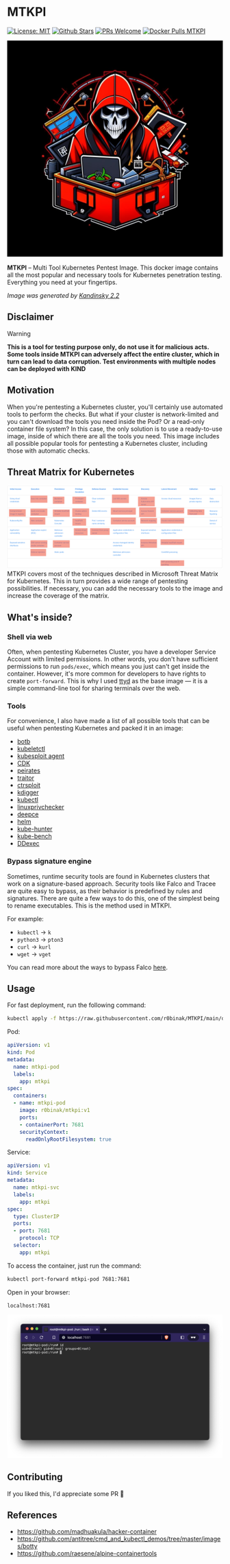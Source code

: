 # MTKPI 
[![License: MIT](https://img.shields.io/badge/License-MIT-blue.svg)](https://github.com/r0binak/MTKPI/blob/master/LICENSE)
[![Github Stars](https://img.shields.io/github/stars/r0binak/MTKPI)](https://github.com/r0binak/MTKPI/stargazers)
[![PRs Welcome](https://img.shields.io/badge/PRs-welcome-brightgreen.svg)](https://github.com/r0binak/MTKPI/pulls)
[![Docker Pulls MTKPI](https://img.shields.io/docker/pulls/r0binak/mtkpi?logo=docker)](https://hub.docker.com/r/r0binak/mtkpi)

![Logo](images/logo.jpg)

**MTKPI** – Multi Tool Kubernetes Pentest Image. This docker image contains all the most popular and necessary tools for Kubernetes penetration testing. Everything you need at your fingertips.

*Image was generated by [Kandinsky 2.2](https://www.sberbank.com/promo/kandinsky/)*

Disclaimer
-----

> [!WARNING]  
> **This is a tool for testing purpose only, do not use it for malicious acts. Some tools inside MTKPI can adversely affect the entire cluster, which in turn can lead to data corruption. Test environments with multiple nodes can be deployed with KIND**

## Motivation
When you're pentesting a Kubernetes cluster, you'll certainly use automated tools to perform the checks. But what if your cluster is network-limited and you can't download the tools you need inside the Pod? Or a read-only container file system? In this case, the only solution is to use a ready-to-use image, inside of which there are all the tools you need. This image includes all possible popular tools for pentesting a Kubernetes cluster, including those with automatic checks.

## Threat Matrix for Kubernetes
![Logo](images/matrix.png)
MTKPI covers most of the techniques described in Microsoft Threat Matrix for Kubernetes. This in turn provides a wide range of pentesting possibilities. If necessary, you can add the necessary tools to the image and increase the coverage of the matrix.

## What's inside?
### Shell via web
Often, when pentesting Kubernetes Cluster, you have a developer Service Account with limited permissions. In other words, you don't have sufficient permissions to run `pods/exec`, which means you just can't get inside the container. However, it's more common for developers to have rights to create `port-forward`. This is why I used [ttyd](https://github.com/tsl0922/ttyd) as the base image ― it is a simple command-line tool for sharing terminals over the web.
### Tools
For convenience, I also have made a list of all possible tools that can be useful when pentesting Kubernetes and packed it in an image:

- [botb](https://github.com/brompwnie/botb)
- [kubeletctl](https://github.com/cyberark/kubeletctl)
- [kubesploit agent](https://github.com/cyberark/kubesploit)
- [CDK](https://github.com/cdk-team/CDK)
- [peirates](https://github.com/inguardians/peirates)
- [traitor](https://github.com/liamg/traitor)
- [ctrsploit](https://github.com/ctrsploit/ctrsploit)
- [kdigger](https://github.com/quarkslab/kdigger)
- [kubectl](https://kubernetes.io/docs/tasks/tools/install-kubectl-linux/)
- [linuxprivchecker](https://github.com/sleventyeleven/linuxprivchecker)
- [deepce](https://github.com/stealthcopter/deepce)
- [helm](https://helm.sh)
- [kube-hunter](https://github.com/aquasecurity/kube-hunter)
- [kube-bench](https://github.com/aquasecurity/kube-bench)
- [DDexec](https://github.com/carlospolop/DDexec)

### Bypass signature engine
Sometimes, runtime security tools are found in Kubernetes clusters that work on a signature-based approach. Security tools like Falco and Tracee are quite easy to bypass, as their behavior is predefined by rules and signatures. There are quite a few ways to do this, one of the simplest being to rename executables. This is the method used in MTKPI.

For example:

- `kubectl` → `k`
- `python3` → `pton3`
- `curl` → `kurl`
- `wget` → `vget`

You can read more about the ways to bypass Falco [here](https://github.com/blackberry/Falco-bypasses).

## Usage

For fast deployment, run the following command:
```bash
kubectl apply -f https://raw.githubusercontent.com/r0binak/MTKPI/main/deploy/mtkpi.yaml
```

Pod:
```yaml
apiVersion: v1
kind: Pod
metadata:
  name: mtkpi-pod
  labels:
    app: mtkpi
spec:
  containers:
  - name: mtkpi-pod
    image: r0binak/mtkpi:v1
    ports:
    - containerPort: 7681
    securityContext:
      readOnlyRootFilesystem: true
```
Service:
```yaml
apiVersion: v1
kind: Service
metadata:
  name: mtkpi-svc
  labels:
    app: mtkpi
spec:
  type: ClusterIP
  ports:
  - port: 7681
    protocol: TCP
  selector:
    app: mtkpi
```

To access the container, just run the command:

```bash
kubectl port-forward mtkpi-pod 7681:7681
```

Open in your browser:

```
localhost:7681
```
![In action](/images/in-action.png)

## Contributing
If you liked this, I'd appreciate some PR 🙂

## References

* https://github.com/madhuakula/hacker-container
* https://github.com/antitree/cmd_and_kubectl_demos/tree/master/images/botty
* https://github.com/raesene/alpine-containertools
